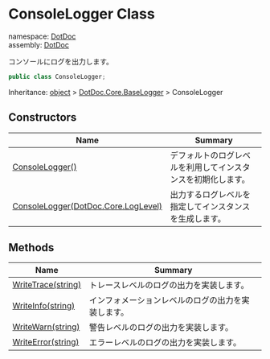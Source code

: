 ﻿# ConsoleLogger Class

namespace: [DotDoc](../DotDoc.md)<br />
assembly: [DotDoc](../../DotDoc.md)

コンソールにログを出力します。

```csharp
public class ConsoleLogger;
```

Inheritance: [object](https://docs.microsoft.com/dotnet/api/System.Object) > [DotDoc\.Core\.BaseLogger](../../DotDoc/DotDoc.Core/BaseLogger.md) > ConsoleLogger

## Constructors

| Name | Summary |
|------|---------|
| [ConsoleLogger\(\)](./ConsoleLogger/$ctor.md) | デフォルトのログレベルを利用してインスタンスを初期化します。 |
| [ConsoleLogger\(DotDoc\.Core\.LogLevel\)](./ConsoleLogger/$ctor.md) | 出力するログレベルを指定してインスタンスを生成します。 |

## Methods

| Name | Summary |
|------|---------|
| [WriteTrace\(string\)](./ConsoleLogger/WriteTrace.md) | トレースレベルのログの出力を実装します。 |
| [WriteInfo\(string\)](./ConsoleLogger/WriteInfo.md) | インフォメーションレベルのログの出力を実装します。 |
| [WriteWarn\(string\)](./ConsoleLogger/WriteWarn.md) | 警告レベルのログの出力を実装します。 |
| [WriteError\(string\)](./ConsoleLogger/WriteError.md) | エラーレベルのログの出力を実装します。 |

